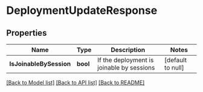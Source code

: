 # DeploymentUpdateResponse

## Properties
Name | Type | Description | Notes
------------ | ------------- | ------------- | -------------
**IsJoinableBySession** | **bool** | If the deployment is joinable by sessions | [default to null]

[[Back to Model list]](../README.md#documentation-for-models) [[Back to API list]](../README.md#documentation-for-api-endpoints) [[Back to README]](../README.md)


